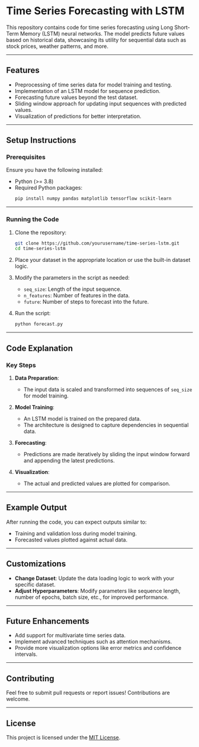 # **Time Series Forecasting with LSTM**

This repository contains code for time series forecasting using Long Short-Term Memory (LSTM) neural networks. The model predicts future values based on historical data, showcasing its utility for sequential data such as stock prices, weather patterns, and more.

---

## **Features**
- Preprocessing of time series data for model training and testing.
- Implementation of an LSTM model for sequence prediction.
- Forecasting future values beyond the test dataset.
- Sliding window approach for updating input sequences with predicted values.
- Visualization of predictions for better interpretation.

---

## **Setup Instructions**

### **Prerequisites**
Ensure you have the following installed:
- Python (>= 3.8)
- Required Python packages:
  ```bash
  pip install numpy pandas matplotlib tensorflow scikit-learn
  ```

---

### **Running the Code**
1. Clone the repository:
   ```bash
   git clone https://github.com/yourusername/time-series-lstm.git
   cd time-series-lstm
   ```

2. Place your dataset in the appropriate location or use the built-in dataset logic.

3. Modify the parameters in the script as needed:
   - `seq_size`: Length of the input sequence.
   - `n_features`: Number of features in the data.
   - `future`: Number of steps to forecast into the future.

4. Run the script:
   ```bash
   python forecast.py
   ```

---

## **Code Explanation**

### **Key Steps**
1. **Data Preparation**:
   - The input data is scaled and transformed into sequences of `seq_size` for model training.

2. **Model Training**:
   - An LSTM model is trained on the prepared data.
   - The architecture is designed to capture dependencies in sequential data.

3. **Forecasting**:
   - Predictions are made iteratively by sliding the input window forward and appending the latest predictions.

4. **Visualization**:
   - The actual and predicted values are plotted for comparison.

---

## **Example Output**
After running the code, you can expect outputs similar to:
- Training and validation loss during model training.
- Forecasted values plotted against actual data.

---

## **Customizations**
- **Change Dataset**:
  Update the data loading logic to work with your specific dataset.
- **Adjust Hyperparameters**:
  Modify parameters like sequence length, number of epochs, batch size, etc., for improved performance.

---

## **Future Enhancements**
- Add support for multivariate time series data.
- Implement advanced techniques such as attention mechanisms.
- Provide more visualization options like error metrics and confidence intervals.

---

## **Contributing**
Feel free to submit pull requests or report issues! Contributions are welcome.

---

## **License**
This project is licensed under the [MIT License](LICENSE).

